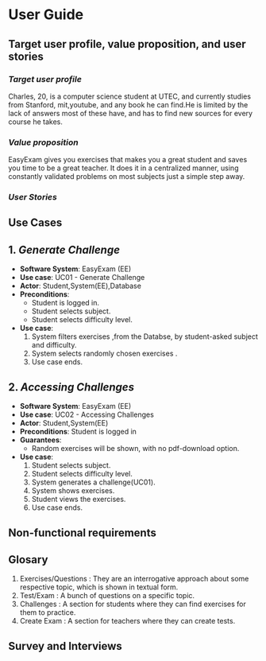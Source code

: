 # **User Guide**

## **Target user profile, value proposition, and user stories**

### ***Target user profile***
Charles, 20, is a computer science student at UTEC, and currently studies from Stanford, mit,youtube, and any book he can find.He is limited by the lack of answers most of these have, and has to find new sources for every course he takes.

### ***Value proposition***
EasyExam gives you exercises that makes you a great student and saves you time to be a great teacher. It does it in a centralized manner, using constantly validated problems on most subjects just a simple step away.

### ***User Stories***



## **Use Cases**

## 1. _Generate Challenge_

* **Software System**: EasyExam (EE)
* **Use case**: UC01 - Generate Challenge
* **Actor**: Student,System(EE),Database
* **Preconditions**: 
    * Student is logged in. 
    * Student selects subject.
    * Student selects difficulty level.
* **Use case**:
    1. System filters exercises ,from the Databse,  by  student-asked subject and difficulty.
    2. System selects randomly chosen exercises .
    3. Use case ends.


## 2. _Accessing Challenges_
* **Software System**: EasyExam (EE)
* **Use case**: UC02 - Accessing Challenges
* **Actor**: Student,System(EE)
* **Preconditions**: Student is logged in 
* **Guarantees**:
    * Random exercises will be shown, with no pdf-download option.
* **Use case**:
    1. Student selects subject.
    2. Student selects difficulty level.
    3. System generates a challenge(UC01).
    3. System shows exercises.
    5. Student views the exercises.
    6. Use case ends.

## **Non-functional requirements**

## **Glosary**
   1. Exercises/Questions : They are an interrogative approach about some respective topic, which is shown in textual form.
   2. Test/Exam : A bunch of questions on a specific topic.
   2. Challenges : A section for students where they can find exercises for them to practice.
   3. Create Exam : A section for teachers where they can create tests. 

## **Survey and Interviews**
